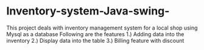 # Inventory-system-Java-swing-
This project deals with inventory management system for a local shop using Mysql as a database 
Following are the features
1.) Adding data into the inventory
2.) Display data into the table 
3.) Billing feature with discount
